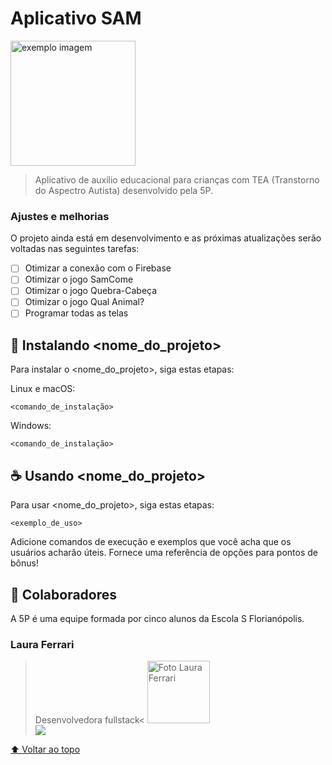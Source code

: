 # Aplicativo SAM

<!---Esses são exemplos. Veja https://shields.io para outras pessoas ou para personalizar este conjunto de escudos. Você pode querer incluir dependências, status do projeto e informações de licença aqui--->

<img src="https://cdn.discordapp.com/attachments/604072921090228234/909242129455382608/ezgif.com-gif-maker_2.gif" alt="exemplo imagem" width=200>

> Aplicativo de auxílio educacional para crianças com TEA (Transtorno do Aspectro Autista) desenvolvido pela 5P.

### Ajustes e melhorias

O projeto ainda está em desenvolvimento e as próximas atualizações serão voltadas nas seguintes tarefas:

- [ ] Otimizar a conexão com o Firebase
- [ ] Otimizar o jogo SamCome
- [ ] Otimizar o jogo Quebra-Cabeça
- [ ] Otimizar o jogo Qual Animal?
- [ ] Programar todas as telas

## 🚀 Instalando <nome_do_projeto>

Para instalar o <nome_do_projeto>, siga estas etapas:

Linux e macOS:
```
<comando_de_instalação>
```

Windows:
```
<comando_de_instalação>
```

## ☕ Usando <nome_do_projeto>

Para usar <nome_do_projeto>, siga estas etapas:

```
<exemplo_de_uso>
```

Adicione comandos de execução e exemplos que você acha que os usuários acharão úteis. Fornece uma referência de opções para pontos de bônus!

## 🤝 Colaboradores

A 5P é uma equipe formada por cinco alunos da Escola S Florianópolis.

### Laura Ferrari
> Desenvolvedora fullstack<
<img src="https://avatars.githubusercontent.com/u/71517723?v=4" width="100px;" alt="Foto Laura Ferrari"/><br>
<img src="https://img.shields.io/badge/-Linkedin-0e76a8?style=flat-square&logo=Linkedin&logoColor=white&link=https://www.linkedin.com/in/laura-ferrari-6a25b220b/" /></a>
      


[⬆ Voltar ao topo](#nome-do-projeto)<br>
